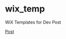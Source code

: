 # wix_temp

WiX Templates for Dev Post

[Post](https://dev.to/abdfnx/how-to-create-a-msi-file-for-go-program-je)

